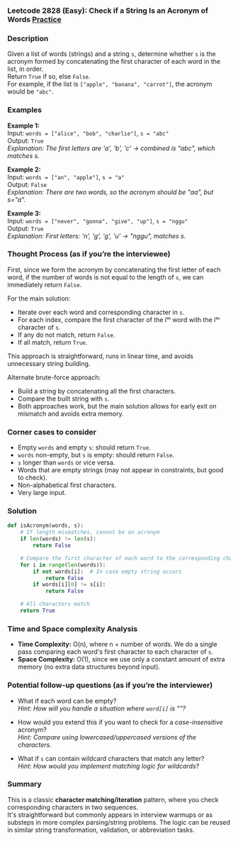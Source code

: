 ### Leetcode 2828 (Easy): Check if a String Is an Acronym of Words [Practice](https://leetcode.com/problems/check-if-a-string-is-an-acronym-of-words)

### Description  
Given a list of words (strings) and a string `s`, determine whether `s` is the acronym formed by concatenating the first character of each word in the list, in order.  
Return `True` if so, else `False`.  
For example, if the list is `["apple", "banana", "carrot"]`, the acronym would be `"abc"`.

### Examples  

**Example 1:**  
Input: `words = ["alice", "bob", "charlie"]`, `s = "abc"`  
Output: `True`  
*Explanation: The first letters are 'a', 'b', 'c' → combined is "abc", which matches s.*

**Example 2:**  
Input: `words = ["an", "apple"]`, `s = "a"`  
Output: `False`  
*Explanation: There are two words, so the acronym should be "aa", but s="a".*

**Example 3:**  
Input: `words = ["never", "gonna", "give", "up"]`, `s = "nggu"`  
Output: `True`  
*Explanation: First letters: 'n', 'g', 'g', 'u' → "nggu", matches s.*

### Thought Process (as if you’re the interviewee)  
First, since we form the acronym by concatenating the first letter of each word, if the number of words is not equal to the length of `s`, we can immediately return `False`.

For the main solution:
- Iterate over each word and corresponding character in `s`.
- For each index, compare the first character of the iᵗʰ word with the iᵗʰ character of `s`.  
- If any do not match, return `False`.
- If all match, return `True`.

This approach is straightforward, runs in linear time, and avoids unnecessary string building.

Alternate brute-force approach:  
- Build a string by concatenating all the first characters.
- Compare the built string with `s`.
- Both approaches work, but the main solution allows for early exit on mismatch and avoids extra memory.

### Corner cases to consider  
- Empty `words` and empty `s`: should return `True`.
- `words` non-empty, but `s` is empty: should return `False`.
- `s` longer than `words` or vice versa.
- Words that are empty strings (may not appear in constraints, but good to check).
- Non-alphabetical first characters.
- Very large input.

### Solution

```python
def isAcronym(words, s):
    # If length mismatches, cannot be an acronym
    if len(words) != len(s):
        return False

    # Compare the first character of each word to the corresponding character in s
    for i in range(len(words)):
        if not words[i]:  # In case empty string occurs
            return False
        if words[i][0] != s[i]:
            return False

    # All characters match
    return True
```

### Time and Space complexity Analysis  

- **Time Complexity:** O(n), where n = number of words. We do a single pass comparing each word's first character to each character of `s`.
- **Space Complexity:** O(1), since we use only a constant amount of extra memory (no extra data structures beyond input).

### Potential follow-up questions (as if you’re the interviewer)  

- What if each word can be empty?  
  *Hint: How will you handle a situation where `word[i]` is ""?*

- How would you extend this if you want to check for a *case-insensitive* acronym?  
  *Hint: Compare using lowercased/uppercased versions of the characters.*

- What if `s` can contain wildcard characters that match any letter?  
  *Hint: How would you implement matching logic for wildcards?*

### Summary
This is a classic **character matching/iteration** pattern, where you check corresponding characters in two sequences.  
It's straightforward but commonly appears in interview warmups or as substeps in more complex parsing/string problems. The logic can be reused in similar string transformation, validation, or abbreviation tasks.